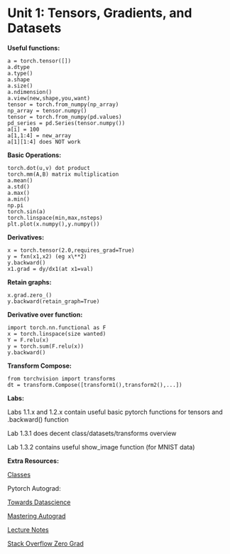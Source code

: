 # Unit 1: Tensors, Gradients, and Datasets
  
  **Useful functions:**
  
    a = torch.tensor([])
    a.dtype
    a.type()
    a.shape
    a.size()
    a.ndimension()
    a.view(new,shape,you,want)
    tensor = torch.from_numpy(np_array)
    np_array = tensor.numpy()
    tensor = torch.from_numpy(pd.values)
    pd_series = pd.Series(tensor.numpy())
    a[i] = 100
    a[1,1:4] = new_array
    a[1][1:4] does NOT work
    
  **Basic Operations:**
  
    torch.dot(u,v) dot product
    torch.mm(A,B) matrix multiplication
    a.mean()
    a.std()
    a.max()
    a.min()
    np.pi
    torch.sin(a)
    torch.linspace(min,max,nsteps)
    plt.plot(x.numpy(),y.numpy())
    
  **Derivatives:**
  
    x = torch.tensor(2.0,requires_grad=True)
    y = fxn(x1,x2) (eg x\**2)
    y.backward()
    x1.grad = dy/dx1(at x1=val)
    
  **Retain graphs:**
  
    x.grad.zero_()
    y.backward(retain_graph=True)
      
  **Derivative over function:**
  
    import torch.nn.functional as F
    x = torch.linspace(size wanted)
    Y = F.relu(x)
    y = torch.sum(F.relu(x))
    y.backward()
      
   **Transform Compose:**
   
    from torchvision import transforms
    dt = transform.Compose([transform1(),transform2(),...])
    
  **Labs:**
  
  Labs 1.1.x and 1.2.x contain useful basic pytorch functions for tensors and .backward() function
  
  Lab 1.3.1 does decent class/datasets/transforms overview
  
  Lab 1.3.2 contains useful show_image function (for MNIST data)
  
  **Extra Resources:**
  
   [Classes](https://docs.python.org/3/tutorial/classes.html)
  
   Pytorch Autograd: 
    
   [Towards Datascience](https://towardsdatascience.com/getting-started-with-pytorch-part-1-understanding-how-automatic-differentiation-works-5008282073ec)
   
   [Mastering Autograd](https://pytorch.org/docs/stable/notes/autograd.html)
   
   [Lecture Notes](http://www.cs.cmu.edu/~wcohen/10-605/notes/autodiff.pdf)
   
   [Stack Overflow Zero Grad](https://stackoverflow.com/questions/48001598/why-is-zero-grad-needed-for-optimization)
  
